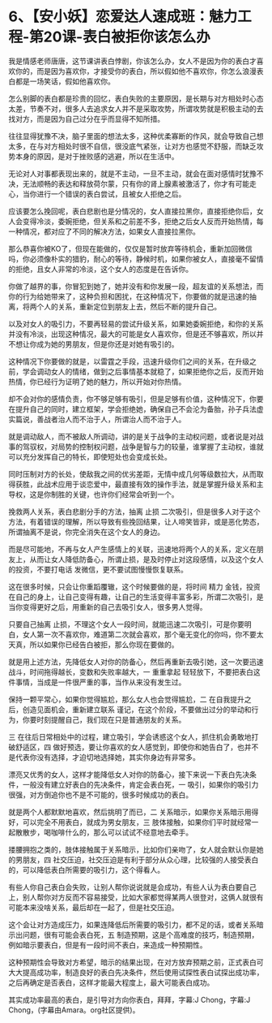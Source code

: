 # 6、【安小妖】恋爱达人速成班：魅力工程-第20课-表白被拒你该怎么办

我是情感老师唐唐，这节课讲表白悖剧，你该怎么办，女人不是因为你的表白才喜欢你的，而是因为喜欢你，才接受你的表白，所以假如他不喜欢你，你怎么浪漫表白都是一场笑话，假如他喜欢你。

怎么别脚的表白都是珍贵的回忆，表白失败的主要原因，是长期与对方相处时心态太差，节奏不对，很多人去追求女人并不是采取攻势，所谓攻势就是积极主动的去找对方，而是因为自己过分在乎而显得不知所措。

往往显得犹豫不决，脑子里面的想法太多，这种优柔寡断的作风，就会导致自己想太多，在与对方相处时很不自信，很没底气紧张，让对方也感觉不舒服，而缺乏攻势本身的原因，是对于挫败感的逃避，所以在生活中。

无论对人对事都表现出来的，就是不主动，一旦不主动，就会在面对感情时犹豫不决，无法顺畅的表达和释放荷尔蒙，只有你的肾上腺素被激活了，你才有可能走心，当你进行一个错误的表白尝试，且被女人拒绝之后。

应该要怎么挽回呢，表白悲剧也是分情况的，女人直接拉黑你，直接拒绝你后，女人会变得冷淡，委婉拒绝，但关系和之前差不多，拒绝之后女人反而开始热情，每一种情况，都对应了不同的解决方法，如果女人直接拉黑你。

那么恭喜你被KO了，但现在能做的，仅仅是暂时放弃等待机会，重新加回微信吗，你必须像朴实的猎豹，耐心的等待，静候时机，如果你被女人，直接毫不留情的拒绝，且女人非常的冷淡，这个女人的态度是在告诉你。

你做了越界的事，你冒犯到她了，她并没有和你发展一段，超友谊的关系想法，而你的行为给她带来了，这种负担和困扰，在这种情况下，你要做的就是迅速的抽离，将两个人的关系，重新定位到朋友上去，然后不断的提升自己。

以及对女人的吸引力，不要再轻易的尝试升级关系，如果她委婉拒绝，和你的关系并没有冷淡，出现这种情况，最大的可能是女人喜欢你，但是还不够喜欢，所以并不想让你成为她的男朋友，但是你还是对她有吸引的。

这种情况下你要做的就是，以雷霆之手段，迅速升级你们之间的关系，在升级之前，学会调动女人的情绪，做到之后事情基本就稳了，如果拒绝你之后，反而开始热情，你已经行为证明了她的魅力，所以开始对你热情。

却不会对你的感情负责，你不够足够有吸引，但是足够有价值，这种情况下，你要在提升自己的同时，建立框架，学会拒绝她，确保自己不会沦为备胎，孙子兵法虚实篇说，善战者治人而不治于人，所谓治人而不治于人。

就是调动敌人，而不被敌人所调动，讲的是关于战争的主动权问题，或者说是对战事的驾驭权，对局势的控制权问题，战争是智与力的较量，谁掌握了主动权，谁就可以充分发挥自己的特长，即使短处也会变成长处。

同时压制对方的长处，使敌我之间的优劣差距，无情中成几何等级数拉大，从而取得获胜，此战术应用于谈恋爱中，最直接有效的操作手法，就是掌握升级关系和主导权，这是你制胜的关键，也许你们经常会听到一个。

挽救两人关系，表白悲剧分手的方法，抽离 止损 二次吸引，但是很多人对于这个方法，有着错误的理解，所以导致有些挽回结果，让人啼笑皆非，或是恶化势态，所谓抽离不是说，你完全消失在这个女人的身边。

而是尽可能地，不再与女人产生感情上的关联，迅速地将两个人的关系，定义在朋友上，从而让女人降低防备心，所谓止损，是及时停止对这段感情，以及这个女人的投资，不要打电话 发微信，更不要试图慢慢恢复联系。

这在很多时候，只会让你重蹈覆辙，这个时候要做的是，将时间 精力 金钱，投资在自己的身上，让自己变得有趣，让自己的生活变得丰富多彩，所谓二次吸引，是当你变得更好之后，用重新的自己去吸引女人，很多男人觉得。

只要自己抽离 止损，不理这个女人一段时间，就能迅速二次吸引，可是你要明白，女人第一次不喜欢你，难道第二次就会喜欢，那个毫无变化的你吗，你不要太天真，所以如果你已经告白被拒，那么你现在要做的。

就是用上述方法，先降低女人对你的防备心，然后再重新去吸引她，这一次要迅速战斗，时间拖得越长，变数和失败率越大，一 重重拿起 轻轻放下，不要把表白这件事情，当成是一件很严重的事，当作从来没有发生过。

保持一颗平常心，如果你觉得尴尬，那么女人也会觉得尴尬，二 在自我提升之后，创造见面机会，重新建立联系 谨记，在这个阶段，不要做出过分的举动和行为，你要时刻提醒自己，我们现在只是普通朋友的关系。

三 在往后日常相处中的过程，建立吸引，学会诱惑这个女人，抓住机会勇敢地打破舒适区，四 做好预选，要让你喜欢的女人感觉到，即使你和她告白了，也并不是代表你没有选择，才迫切地选择她，其实你身边有非常多。

漂亮又优秀的女人，这样才能降低女人对你的防备心，接下来说一下表白先决条件，一般没有建立好表白的先决条件，肯定会表白死，一 吸引，如果你的吸引力很强，对方倒追你也不是不可能的，很多时候成功的表白。

就是两个人都默默地喜欢，然后挑明了而已，二 关系暗示，如果你关系暗示用得好，可以完全不用表白，就成为男女朋友，三 肢体接触，如果你们平时就经常一起散散步，喝咖啡什么的，那么可以试试不经意地去牵手。

搂腰拥抱之类的，肢体接触属于关系暗示，比如你们亲吻了，女人就会默认你是她的男朋友，四 社交压迫，社交压迫是有利于部分从众心理，比较强的人接受表白的，可以降低表白所需要的吸引力，这个得看人。

有些人你自己表白会失败，让别人帮你说说就是会成功，有些人认为表白要自己上，别人帮你对方反而不容易接受，比如大家都觉得某两人很登对，这俩人就很有可能本来没啥关系，最后却在一起了，但是社交压迫。

这个会让对方造成压力，如果连降低后所需要的吸引力，都不足的话，或者关系暗示出问题，很有可能会表白死，五 制造预期，这是个高难度的技巧，制造预期，例如暗示要表白，但是有一段时间不表白，来造成一种预期性。

这种预期性会导致对方希望，暗示的结果出现，在对方放弃预期之前，正式表白可大大提高成功率，制造良好的表白先决条件，然后使用试探性表白试探出成功率，之后再确定是否表白，这样才能最大程度上，最大可能表白成功。

其实成功率最高的表白，是引导对方向你表白，拜拜，字幕:J Chong，字幕:J Chong，(字幕由Amara。org社区提供)。

